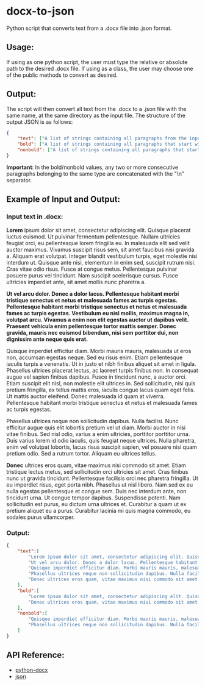 # docx-to-json
Python script that converts text from a .docx file into .json format.

## Usage:
If using as one python script, the user must type the relative or absolute path to the desired .docx file.
If using as a class, the user may choose one of the public methods to convert as desired.

## Output:
The script will then convert all text from the .docx to a .json file with the same name, at the same directory as the input file. The structure of the output JSON is as follows:
```json
{
	"text": ["A list of strings containing all paragraphs from the input file.", "..."],
	"bold": ["A list of strings containing all paragraphs that start with bold characters.", "..."],
	"nonbold": ["A list of strings containing all paragraphs that start with non-bold characters.", "..."]
}
```

**Important**: In the bold/nonbold values, any two or more consecutive paragraphs belonging to the same type are concatenated with the "\n" separator.

## Example of Input and Output:
### Input text in .docx:

**Lorem** ipsum dolor sit amet, consectetur adipiscing elit. Quisque placerat luctus euismod. Ut pulvinar fermentum pellentesque. Nullam ultricies feugiat orci, eu pellentesque lorem fringilla eu. In malesuada elit sed velit auctor maximus. Vivamus suscipit risus sem, sit amet faucibus nisi gravida a. Aliquam erat volutpat. Integer blandit vestibulum turpis, eget molestie nisi interdum ut. Quisque ante nisi, elementum in enim sed, suscipit rutrum nisl. Cras vitae odio risus. Fusce at congue metus. Pellentesque pulvinar posuere purus vel tincidunt. Nam suscipit scelerisque cursus. Fusce ultricies imperdiet ante, sit amet mollis nunc pharetra a.

**Ut vel arcu dolor. Donec a dolor lacus. Pellentesque habitant morbi tristique senectus et netus et malesuada fames ac turpis egestas. Pellentesque habitant morbi tristique senectus et netus et malesuada fames ac turpis egestas. Vestibulum eu nisl mollis, maximus magna in, volutpat arcu. Vivamus a enim non elit egestas auctor ut dapibus velit. Praesent vehicula enim pellentesque tortor mattis semper. Donec gravida, mauris nec euismod bibendum, nisi sem porttitor dui, non dignissim ante neque quis erat.**

Quisque imperdiet efficitur diam. Morbi mauris mauris, malesuada ut eros non, accumsan egestas neque. Sed eu risus enim. Etiam pellentesque iaculis turpis a venenatis. Ut in justo et nibh finibus aliquet sit amet in ligula. Phasellus ultrices placerat lectus, ac laoreet turpis finibus non. In consequat augue vel sapien finibus dapibus. Fusce in tincidunt nunc, a auctor orci. Etiam suscipit elit nisl, non molestie elit ultrices in. Sed sollicitudin, nisi quis pretium fringilla, ex tellus mattis eros, iaculis congue lacus quam eget felis. Ut mattis auctor eleifend. Donec malesuada id quam at viverra. Pellentesque habitant morbi tristique senectus et netus et malesuada fames ac turpis egestas.

Phasellus ultrices neque non sollicitudin dapibus. Nulla facilisi. Nunc efficitur augue quis elit lobortis pretium vel ut diam. Morbi auctor in nisi vitae finibus. Sed nisl odio, varius a enim ultricies, porttitor porttitor urna. Duis varius lorem id odio iaculis, quis feugiat neque ultrices. Nulla pharetra, enim vel volutpat lobortis, lacus risus suscipit sapien, vel posuere nisi quam pretium odio. Sed a rutrum tortor. Aliquam eu ultrices tellus.

**Donec** ultrices eros quam, vitae maximus nisi commodo sit amet. Etiam tristique lectus metus, sed sollicitudin orci ultricies sit amet. Cras finibus nunc ut gravida tincidunt. Pellentesque facilisis orci nec pharetra fringilla. Ut eu imperdiet risus, eget porta nibh. Phasellus ut nisl libero. Nam sed ex eu nulla egestas pellentesque et congue sem. Duis nec interdum ante, non tincidunt urna. Ut congue tempor dapibus. Suspendisse potenti. Nam sollicitudin est purus, eu dictum urna ultrices et. Curabitur a quam ut ex pretium aliquet eu a purus. Curabitur lacinia mi quis magna commodo, eu sodales purus ullamcorper.

### Output:

```json
{
	"text":[
		"Lorem ipsum dolor sit amet, consectetur adipiscing elit. Quisque placerat luctus euismod. Ut pulvinar fermentum pellentesque. Nullam ultricies feugiat orci, eu pellentesque lorem fringilla eu. In malesuada elit sed velit auctor maximus. Vivamus suscipit risus sem, sit amet faucibus nisi gravida a. Aliquam erat volutpat. Integer blandit vestibulum turpis, eget molestie nisi interdum ut. Quisque ante nisi, elementum in enim sed, suscipit rutrum nisl. Cras vitae odio risus. Fusce at congue metus. Pellentesque pulvinar posuere purus vel tincidunt. Nam suscipit scelerisque cursus. Fusce ultricies imperdiet ante, sit amet mollis nunc pharetra a.",
		"Ut vel arcu dolor. Donec a dolor lacus. Pellentesque habitant morbi tristique senectus et netus et malesuada fames ac turpis egestas. Pellentesque habitant morbi tristique senectus et netus et malesuada fames ac turpis egestas. Vestibulum eu nisl mollis, maximus magna in, volutpat arcu. Vivamus a enim non elit egestas auctor ut dapibus velit. Praesent vehicula enim pellentesque tortor mattis semper. Donec gravida, mauris nec euismod bibendum, nisi sem porttitor dui, non dignissim ante neque quis erat.",
		"Quisque imperdiet efficitur diam. Morbi mauris mauris, malesuada ut eros non, accumsan egestas neque. Sed eu risus enim. Etiam pellentesque iaculis turpis a venenatis. Ut in justo et nibh finibus aliquet sit amet in ligula. Phasellus ultrices placerat lectus, ac laoreet turpis finibus non. In consequat augue vel sapien finibus dapibus. Fusce in tincidunt nunc, a auctor orci. Etiam suscipit elit nisl, non molestie elit ultrices in. Sed sollicitudin, nisi quis pretium fringilla, ex tellus mattis eros, iaculis congue lacus quam eget felis. Ut mattis auctor eleifend. Donec malesuada id quam at viverra. Pellentesque habitant morbi tristique senectus et netus et malesuada fames ac turpis egestas.",
		"Phasellus ultrices neque non sollicitudin dapibus. Nulla facilisi. Nunc efficitur augue quis elit lobortis pretium vel ut diam. Morbi auctor in nisi vitae finibus. Sed nisl odio, varius a enim ultricies, porttitor porttitor urna. Duis varius lorem id odio iaculis, quis feugiat neque ultrices. Nulla pharetra, enim vel volutpat lobortis, lacus risus suscipit sapien, vel posuere nisi quam pretium odio. Sed a rutrum tortor. Aliquam eu ultrices tellus.",
		"Donec ultrices eros quam, vitae maximus nisi commodo sit amet. Etiam tristique lectus metus, sed sollicitudin orci ultricies sit amet. Cras finibus nunc ut gravida tincidunt. Pellentesque facilisis orci nec pharetra fringilla. Ut eu imperdiet risus, eget porta nibh. Phasellus ut nisl libero. Nam sed ex eu nulla egestas pellentesque et congue sem. Duis nec interdum ante, non tincidunt urna. Ut congue tempor dapibus. Suspendisse potenti. Nam sollicitudin est purus, eu dictum urna ultrices et. Curabitur a quam ut ex pretium aliquet eu a purus. Curabitur lacinia mi quis magna commodo, eu sodales purus ullamcorper.",
	],
	"bold":[
		"Lorem ipsum dolor sit amet, consectetur adipiscing elit. Quisque placerat luctus euismod. Ut pulvinar fermentum pellentesque. Nullam ultricies feugiat orci, eu pellentesque lorem fringilla eu. In malesuada elit sed velit auctor maximus. Vivamus suscipit risus sem, sit amet faucibus nisi gravida a. Aliquam erat volutpat. Integer blandit vestibulum turpis, eget molestie nisi interdum ut. Quisque ante nisi, elementum in enim sed, suscipit rutrum nisl. Cras vitae odio risus. Fusce at congue metus. Pellentesque pulvinar posuere purus vel tincidunt. Nam suscipit scelerisque cursus. Fusce ultricies imperdiet ante, sit amet mollis nunc pharetra a.\nUt vel arcu dolor. Donec a dolor lacus. Pellentesque habitant morbi tristique senectus et netus et malesuada fames ac turpis egestas. Pellentesque habitant morbi tristique senectus et netus et malesuada fames ac turpis egestas. Vestibulum eu nisl mollis, maximus magna in, volutpat arcu. Vivamus a enim non elit egestas auctor ut dapibus velit. Praesent vehicula enim pellentesque tortor mattis semper. Donec gravida, mauris nec euismod bibendum, nisi sem porttitor dui, non dignissim ante neque quis erat.",
		"Donec ultrices eros quam, vitae maximus nisi commodo sit amet. Etiam tristique lectus metus, sed sollicitudin orci ultricies sit amet. Cras finibus nunc ut gravida tincidunt. Pellentesque facilisis orci nec pharetra fringilla. Ut eu imperdiet risus, eget porta nibh. Phasellus ut nisl libero. Nam sed ex eu nulla egestas pellentesque et congue sem. Duis nec interdum ante, non tincidunt urna. Ut congue tempor dapibus. Suspendisse potenti. Nam sollicitudin est purus, eu dictum urna ultrices et. Curabitur a quam ut ex pretium aliquet eu a purus. Curabitur lacinia mi quis magna commodo, eu sodales purus ullamcorper.",
	],
	"nonbold":[
		"Quisque imperdiet efficitur diam. Morbi mauris mauris, malesuada ut eros non, accumsan egestas neque. Sed eu risus enim. Etiam pellentesque iaculis turpis a venenatis. Ut in justo et nibh finibus aliquet sit amet in ligula. Phasellus ultrices placerat lectus, ac laoreet turpis finibus non. In consequat augue vel sapien finibus dapibus. Fusce in tincidunt nunc, a auctor orci. Etiam suscipit elit nisl, non molestie elit ultrices in. Sed sollicitudin, nisi quis pretium fringilla, ex tellus mattis eros, iaculis congue lacus quam eget felis. Ut mattis auctor eleifend. Donec malesuada id quam at viverra. Pellentesque habitant morbi tristique senectus et netus et malesuada fames ac turpis egestas.",
		"Phasellus ultrices neque non sollicitudin dapibus. Nulla facilisi. Nunc efficitur augue quis elit lobortis pretium vel ut diam. Morbi auctor in nisi vitae finibus. Sed nisl odio, varius a enim ultricies, porttitor porttitor urna. Duis varius lorem id odio iaculis, quis feugiat neque ultrices. Nulla pharetra, enim vel volutpat lobortis, lacus risus suscipit sapien, vel posuere nisi quam pretium odio. Sed a rutrum tortor. Aliquam eu ultrices tellus.",
	]
}
```


## API Reference:
* [python-docx](https://github.com/python-openxml/python-docx "python-docx")
* [json](https://docs.python.org/3/library/json.html "python-json")
